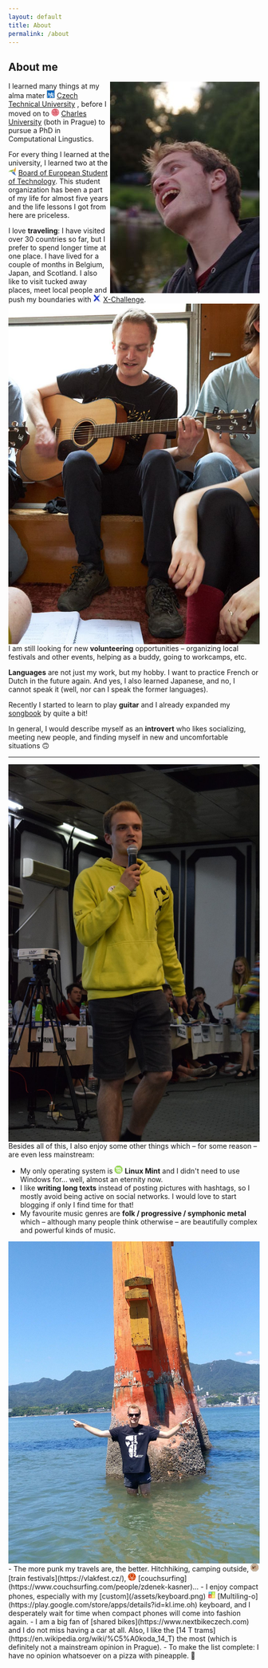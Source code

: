 ```yaml
---
layout: default
title: About
permalink: /about
---
```


## About me
<img id="about-img" align="right" src="assets/me/2.jpg" alt="me">

I learned many things at my alma mater <img src="assets/icons/cvut.png" style="display: inline"> [Czech Technical University](https://cvut.cz/) , before I moved on to <img src="assets/icons/cuni.png" style="display: inline"> [Charles University](https://cuni.cz/) (both in Prague) to pursue a PhD in Computational Lingustics.

For every thing I learned at the university, I learned two at the <img src="assets/icons/best.png" style="display: inline"> [Board of European Student of Technology](https://best.eu.org). This student organization has been a part of my life for almost five years and the life lessons I got from here are priceless. 

I love **traveling**: I have visited over 30 countries so far, but I prefer to spend longer time at one place. I have lived for a couple of months in Belgium, Japan, and Scotland. I also like to visit tucked away places, meet local people and push my boundaries with <img src="assets/icons/x.jpg" style="display: inline"> [X-Challenge](https://x-challenge.cz/).
<img id="about-img" align="right" src="assets/me/5.jpg" alt="me">

I am still looking for new <i class="fa fa-people-arrows"></i> **volunteering** opportunities – organizing local festivals and other events, helping as a buddy, going to workcamps, etc.

**Languages** are not just my work, but my hobby. I want to practice French or Dutch in the future again. And yes, I also learned Japanese, and no, I cannot speak it (well, nor can I speak the former languages).

Recently I started to learn to play <i class="fa fa-guitar"></i> **guitar** and I already expanded my [songbook](/projects) by quite a bit!

In general, I would describe myself as an **introvert** who likes socializing, meeting new people, and finding myself in new and uncomfortable situations 🙃

---
<img id="about-img" align="right" src="assets/me/6.jpg" alt="me">
Besides all of this, I also enjoy some other things which – for some reason – are even less mainstream:

- My only operating system is <img src="assets/icons/mint.png" style="display: inline"> **Linux Mint** and I didn't need to use Windows for... well, almost an eternity now.
- I like <i class="fas fa-pen-nib"></i>  **writing long texts** instead of posting pictures with hashtags, so I mostly avoid being active on social networks. I would love to start blogging if only I find time for that!
- My favourite music genres are <i class="fa fa-music"></i> **folk / progressive / symphonic metal** which – although many people think otherwise – are beautifully complex and powerful kinds of music.
<img id="about-img" align="right" src="assets/me/7.jpg" alt="me">
- The more punk my travels are, the better. Hitchhiking, camping outside, <img src="assets/icons/vlakfest.png" style="display: inline"> [train festivals](https://vlakfest.cz/), <img src="assets/icons/cs.png" style="display: inline"> [couchsurfing](https://www.couchsurfing.com/people/zdenek-kasner)...
- I enjoy compact phones, especially with my [custom](/assets/keyboard.png) <img src="assets/icons/multilingo.webp" style="display: inline"> [Multiling-o](https://play.google.com/store/apps/details?id=kl.ime.oh) keyboard, and I desperately wait for time when compact phones will come into fashion again.
- I am a big fan of <i class="fas fa-bicycle"></i> [shared bikes](https://www.nextbikeczech.com) and I do not miss having a car at all. Also, I like the <i class="fas fa-tram"></i> [14 T trams](https://en.wikipedia.org/wiki/%C5%A0koda_14_T) the most (which is definitely not a mainstream opinion in Prague).
- To make the list complete: I have no opinion whatsoever on a pizza with pineapple. 🍕
